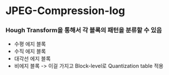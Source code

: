 # JPEG-Compression-log
### Hough Transform을 통해서 각 블록의 패턴을 분류할 수 있음
- 수평 에지 블록
- 수직 에지 블록
- 대각선 에지 블록
- 비에지 블록
-> 이걸 가지고 Block-level로 Quantization table 적용
  
